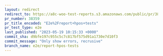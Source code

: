 ```yaml
---
layout: redirect
redirect_to: https://a8c-woo-test-reports.s3.amazonaws.com/public/pr/38359/e2e/index.html
pr_number: 38359
pr_title_encoded: "E2e%2Freport+hpos+tests"
pr_test_type: e2e
last_published: "2023-05-19 10:15:33 +0000"
commit_sha: d9bfe197c955c5c7c817bf575d91a1730e7d10f3
commit_message: "Only show errors, recrusive"
branch_name: e2e/report-hpos-tests
---
```

